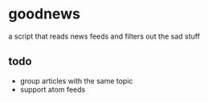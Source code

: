 # goodnews

a script that reads news feeds and filters out the sad stuff

## todo

- group articles with the same topic
- support atom feeds
